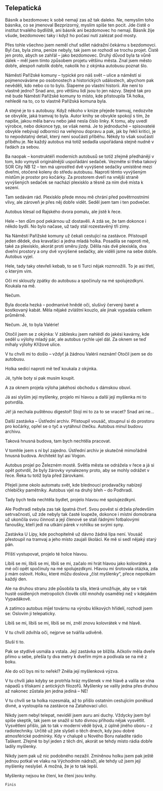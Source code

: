 ## Telepatická

Básník a bezdomovec k sobě nemají zas až tak daleko. Ne, nemyslím toho básníka, co se jmenoval Bezprizorný, myslím spíše ten pocit. Jde čistě o institut trvalého bydliště, ani básník ani bezdomovec ho nemají. Básník žije všude, bezdomovec taky i když ho počasí nutí zalézat pod mosty.

Přes tohle všechno jsem neměl chuť sdílet nádražní čekárnu s bezdomovci. Byl čas, byla zima, peníze nebyly, tak jsem se rozhodl se trochu projet. Čistě jen proto, abych se zahřál – jako bezdomovec. Druhý důvod byla ta vůně dálek – měl jsem tímto způsobem projetu většinu města. Znal jsem město dobře, alespoň natolik dobře, nakolik ho z okýnka autobusu poznat šlo.

Náměstí Pařížské komuny – typické pro náš svět – ulice a náměstí si pojmenováváme po osobnostech a historických událostech, abychom pak nevěděli, kdo nebo co to bylo. Šlapeme po vlastní historii. Ale není to vlastně jedno? Snad ano, pro většinu lidí jsou to jen názvy. Stejně tak pro mě bude Náměstí Pařížské komuny to místo, kde přistoupila TA holka, nehledě na to, co to vlastně Pařížská komuna byla.

A stejné je to s autobusy. Když někoho v knize přejede tramvaj, nedozvíte se obvykle, jaká tramvaj to byla. Autor knihy se obvykle spokojí s tím, že napíše, jakou měla barvu nebo jaké nesla číslo linky. K tomu, aby uvedl výrobce, nebo dokonce typ, se však nemá. Je to jednoduché – spisovatelé obvykle nebývají odborníci na veřejnou dopravu a pak, jak by řekli kritici, je to nepodstatný detail, který není součástí příběhu. Někdy to však součástí příběhu je. Ne každý autobus má totiž sedadla uspořádaná stejně nudně v řadách za sebou.

Ba naopak – konstruktéři moderních autobusů se totiž zřejmě předhánějí v tom, kdo vymyslí originálnější uspořádání sedaček. Vezměte si třeba takový SOR City NB 12 – ten má uprostřed dvě vyvýšené sedačky umístěné mezi dveřmi, otočené koleny do středu autobusu. Naproti těmto vyvýšeným místům je prostor pro kočárky. Za prostorem dveří na vnější straně vyvýšených sedaček se nachází plexisklo a těsně za ním dvě místa k sezení.

Tam sedávám rád. Plexisklo přede mnou mě chrání před povětrnostními vlivy, ale zároveň je přes něj dobře vidět. Seděl jsem tam i ten podvečer.

Autobus klesal od Rajského dvora pomalu, ale jistě k řece.

Hele – ten dům pod pekárnou už dostavěli. A zdá se, že tam dokonce i někdo bydlí. No bylo načase, už tady stál rozestavěný tři zimy.

Na Náměstí Pařížské komuny už čekali cestující na zastávce. Přistoupil jeden dědek, dva kravaťáci a jedna mladá holka. Posadila se naproti mě, také za plexisklo, akorát proti směru jízdy. Dělila nás dvě plexiskla, dva dveřní prostory a ony dvě vyvýšené sedačky, ale viděli jsme na sebe dobře. Autobus vyjel.

Hele, tady taky otevřeli kebab, to se ti Turci nějak rozmnožili. To je asi třetí, o kterým vim.

Oči mi sklouzly zpátky do autobusu a spočinuly na mé spolujezdkyni. Koukala na mě.

Nečum.

Byla docela hezká – podmanivé hnědé oči, slušivý červený baret a kostkovaný kabát. Měla nějaké zvláštní kouzlo, ale jinak vypadala celkem průměrně.

Nečum. Jé, to byla Valérie!

Otočil jsem se z okýnka: V záblesku jsem nahlédl do jakési kavárny, kde seděl u výlohy mladý pár, ale autobus rychle ujel dál. Za oknem se teď míhaly výlohy Křížové ulice.

V tu chvíli mi to došlo – vždyť já žádnou Valérii neznám! Otočil jsem se do autobusu.

Holka sedící naproti mě teď koukala z okýnka.

Jé, tyhle boty si pak musím koupit.

A za oknem projela výloha jakéhosi obchodu s dámskou obuví.

Já asi slyším její myšlenky, projelo mi hlavou a další její myšlenka mi to potvrdila.

Jé! já nechala puštěnou digestoř! Stojí mi to za to se vracet? Snad ani ne...

Další zastávka – Ústřední archiv. Přistoupil vousáč, stoupnul si do prostoru pro kočárky, opřel se o tyč a vytáhnul čtečku. Autobus minul budovu archivu.

Taková hnusná budova, tam bych nechtěla pracovat.

V tomhle jsem s ní byl zajedno. Ústřední archiv je skutečně mimořádně hnusná budova. Architekt byl asi Vogon.

Autobus projel po Železném mostě. Světla města se odrážela v řece a já si opět potvrdil, že byly žárovky vynalezeny proto, aby se mohly odrážet v řece. Řeka tu totiž byla před žárovkami.

Přejeli jsme okolo automatu svět, kde blednoucí prodavačky nabízejí chlebíčky pamětníky. Autobus vjel na druhý břeh – do Podhradí.

Tady bych teda nechtěla bydlet, projelo hlavou mé spolujezdkyni.

Ale Podhradí nebyla zas tak špatná čtvrť. Svou pověst si držela především setrvačností, už zde nebyly tak časté loupeže, dokonce i místní domobrana už ukončila svou činnost a její členové se stali řádnými fotbalovými fanoušky, kteří jedí na utkání párek v rohlíku se svými syny.

Zastávka U Lípy, kde pochopitelně už dávno žádná lípa není. Vousáč přestoupil na tramvaj a jeho místo zaujali školáci. Ke mě si sedl nějaký starý pán.

Příští vystupovat, projelo té holce hlavou.

Líbíš se mi, líbíš se mi, líbíš se mi, začalo mi hrát hlavou jako kolovrátek a mé oči opět spočinuly na mé spolujezdkyni. Hlavou mi šrotovala otázka, zda ji mám oslovit. Holku, které můžu doslova „číst myšlenky“, přece nepotkám každý den.

Ale na druhou stranu zde působila ta síla, která umožňuje, aby se v tak hustě osídlených metropolích člověk cítil mnohdy osaměleji než v kdejakém Vypadákově.

A zatímco autobus míjel továrnu na výrobu klikových hřídelí, rozhodl jsem se: Oslovím ji telepaticky.

Líbíš se mi, líbíš se mi, líbíš se mi, zněl znovu kolovrátek v mé hlavě.

V tu chvílí zdvihla oči, nejprve se tvářila udivěně.

Sluší ti to.

Pak se stydlivě usmála a vstala. Její zastávka se blížila. Ačkoliv měla dveře přímo u sebe, přešla ty dva metry k dveřím mým a podívala se na mě z boku.

Ale do očí bys mi to neřekl? Zněla její myšlenková výzva.

V tu chvíli jako kdyby se protrhla hráz myšlenek v mé hlavě a valila se vlna nápadů s třískami z antických filozofů. Myšlenky se valily jedna přes druhou až nakonec zůstala jen jedna jediná – NE!

V tu chvíli se ta holka rozesmála, až to přišlo ostatním cestujícím poněkud divné, a vystoupila na zastávce na Zatahovací ulici.

Nikdy jsem nebyl telepat, neviděl jsem auru ani duchy. Vždycky jsem byl spíše skeptik, tak jsem se snažil si tuto divnou příhodu nějak vysvětlit. Vysvětlení přišlo, jak to tak v moderní vědě bývá, z úplně jiného oboru – z radiotechniky. Určitě už jste slyšeli o těch dnech, kdy jsou dobré atmosférické podmínky. Kdy v chalupě u Nového Boru naladíte rádio Taškent. Zřejmě to byl jeden z těch dní, akorát se tehdy místo rádia dobře ladily myšlenky.

Nikdy jsem pak už nic podobného nezažil. Zmíněnou holku jsem pak ještě jednou potkal ve vlaku na Východním nádraží, ale tehdy už jsem její myšlenky neslyšel. A možná, že je to tak lepší.

Myšlenky nejsou ke čtení, ke čtení jsou knihy.

`Finis`